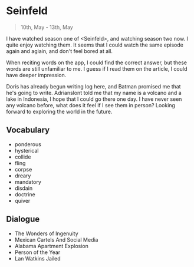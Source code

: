 
# Seinfeld

> 10th, May - 13th, May

I have watched season one of \<Seinfeld\>, and watching season two now. I quite enjoy watching them. It seems that I could watch the same episode again and agiain, and don't feel bored at all. 

When reciting words on the app, I could find the correct answer, but these words are still unfamiliar to me. I guess if I read them on the article, I could have deeper impression.

Doris has already begun writing log here, and Batman promised me that he's going to write. Adrianslont told me that my name is a volcano and a lake in Indonesia, I hope that I could go there one day.
I have never seen any volcano before, what does it feel if I see them in person? Looking forward to exploring the world in the future.

## Vocabulary
+ ponderous
+ hysterical
+ collide
+ fling
+ corpse
+ dreary
+ mandatory
+ disdain
+ doctrine
+ quiver

## Dialogue

+ The Wonders of Ingenuity
+ Mexican Cartels And Social Media
+ Alabama Apartment Explosion
+ Person of the Year
+ Lan Watkins Jailed

